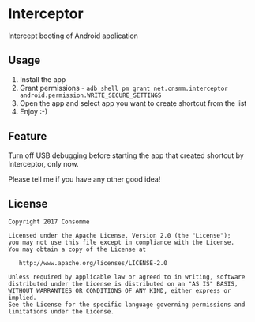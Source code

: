 # Interceptor
Intercept booting of Android application

## Usage
1. Install the app
1. Grant permissions - `adb shell pm grant net.cnsmm.interceptor android.permission.WRITE_SECURE_SETTINGS`
1. Open the app and select app you want to create shortcut from the list
1. Enjoy :-)

## Feature
Turn off USB debugging before starting the app that created shortcut by Interceptor, only now.

Please tell me if you have any other good idea!

## License
```
Copyright 2017 Consomme

Licensed under the Apache License, Version 2.0 (the "License");
you may not use this file except in compliance with the License.
You may obtain a copy of the License at

   http://www.apache.org/licenses/LICENSE-2.0

Unless required by applicable law or agreed to in writing, software
distributed under the License is distributed on an "AS IS" BASIS,
WITHOUT WARRANTIES OR CONDITIONS OF ANY KIND, either express or implied.
See the License for the specific language governing permissions and
limitations under the License.
```

